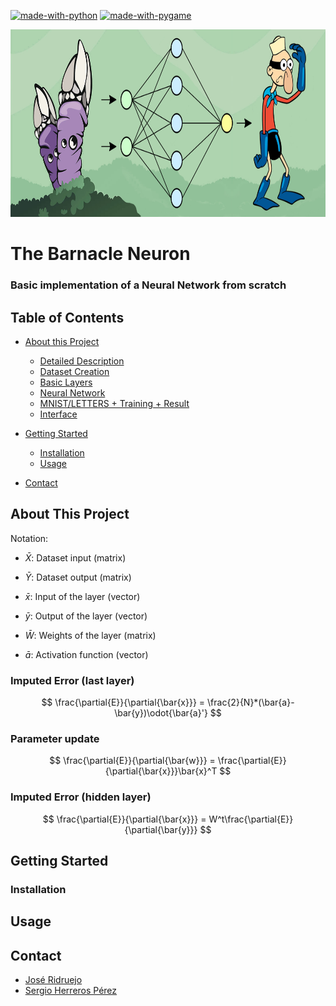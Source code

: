 [![made-with-python](https://img.shields.io/badge/Made%20with-Python-informational?style=flat-square)](https://www.python.org/)
[![made-with-pygame](https://img.shields.io/badge/Made%20with-Pygame-informational?style=flat-square)](https://www.pygame.org/news)


<div style="text-align:left"><img src="images/logo.jpg" height="300"></div>


# The Barnacle Neuron
### Basic implementation of a Neural Network from scratch

## Table of Contents

- [About this Project](#about-this-project)
    - [Detailed Description](#detailed-description)
    - [Dataset Creation](#dataset-creation)
    - [Basic Layers](#basic-layers)
    - [Neural Network](#neural-network)
    - [MNIST/LETTERS + Training + Result](#entrenamiento)
    - [Interface](#interfaz-grafica)

- [Getting Started](#getting-started)
    - [Installation](#installation)
    - [Usage](#usage)

- [Contact](#contact)

## About This Project

Notation:
- $\bar{X}$: Dataset input (matrix)
- $\bar{Y}$: Dataset output (matrix)

- $\bar{x}$: Input of the layer (vector)
- $\bar{y}$: Output of the layer (vector)
- $\bar{W}$: Weights of the layer (matrix)

- $\bar{a}$: Activation function (vector)

### Imputed Error (last layer)
$$ \frac{\partial{E}}{\partial{\bar{x}}} = \frac{2}{N}*(\bar{a}-\bar{y})\odot{\bar{a}'} $$

### Parameter update
$$ \frac{\partial{E}}{\partial{\bar{w}}} = \frac{\partial{E}}{\partial{\bar{x}}}\bar{x}^T $$

### Imputed Error (hidden layer)
$$ \frac{\partial{E}}{\partial{\bar{x}}} = W^t\frac{\partial{E}}{\partial{\bar{y}}} $$

## Getting Started

### Installation

## Usage


## Contact

- [José Ridruejo][email-pepe]
- [Sergio Herreros Pérez][email-gomi]


[email-gomi]: mailto:gomimaster1@gmail.com
[email-pepe]: mailto:pepert03@gmail.com
